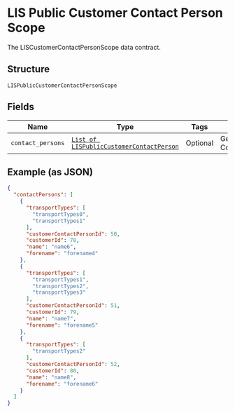 
# LIS Public Customer Contact Person Scope

The LISCustomerContactPersonScope data contract.

## Structure

`LISPublicCustomerContactPersonScope`

## Fields

| Name | Type | Tags | Description |
|  --- | --- | --- | --- |
| `contact_persons` | [`List of LISPublicCustomerContactPerson`](../../doc/models/lis-public-customer-contact-person.md) | Optional | Gets or sets ContactPersons. |

## Example (as JSON)

```json
{
  "contactPersons": [
    {
      "transportTypes": [
        "transportTypes0",
        "transportTypes1"
      ],
      "customerContactPersonId": 50,
      "customerId": 78,
      "name": "name6",
      "forename": "forename4"
    },
    {
      "transportTypes": [
        "transportTypes1",
        "transportTypes2",
        "transportTypes3"
      ],
      "customerContactPersonId": 51,
      "customerId": 79,
      "name": "name7",
      "forename": "forename5"
    },
    {
      "transportTypes": [
        "transportTypes2"
      ],
      "customerContactPersonId": 52,
      "customerId": 80,
      "name": "name8",
      "forename": "forename6"
    }
  ]
}
```

